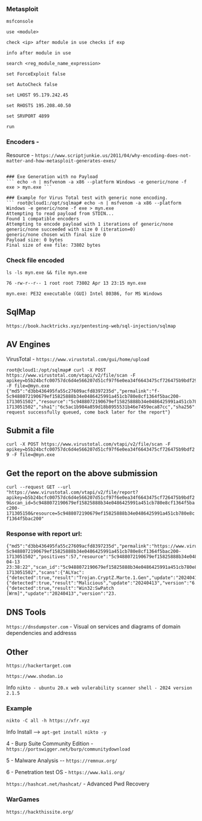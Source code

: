 ### Metasploit
``` msfconsole ```

``` use <module> ```

``` check <ip> after module in use checks if exp ```

``` info after module in use ```

``` search <reg_module_name_expression> ```

``` set ForceExploit false ```

``` set AutoCheck false ```

``` set LHOST 95.179.242.45 ```

``` set RHOSTS 195.208.40.50 ```

``` set SRVPORT 4899 ```

``` run  ```

### Encoders - 
Resource - ```https://www.scriptjunkie.us/2011/04/why-encoding-does-not-matter-and-how-metasploit-generates-exes/ ```
``` msfencode was replaced by msfvenom in 2015 so to encode use msfvenom -e and it should encode

### Exe Generation with no Payload
``` echo -n | msfvenom -a x86 --platform Windows -e generic/none -f exe > myn.exe ```

### Example for Virus Total test with generic none encoding.
``` root@cloud1:/opt/sqlmap# echo -n | msfvenom -a x86 --platform Windows -e generic/none -f exe > myn.exe
Attempting to read payload from STDIN...
Found 1 compatible encoders
Attempting to encode payload with 1 iterations of generic/none
generic/none succeeded with size 0 (iteration=0)
generic/none chosen with final size 0
Payload size: 0 bytes
Final size of exe file: 73802 bytes
```
### Check file encoded 

``` ls -ls myn.exe && file myn.exe ```

``` 76 -rw-r--r-- 1 root root 73802 Apr 13 23:15 myn.exe ```

``` myn.exe: PE32 executable (GUI) Intel 80386, for MS Windows ```

## SqlMap
``` https://book.hacktricks.xyz/pentesting-web/sql-injection/sqlmap ```

## AV Engines
VirusTotal - ``` https://www.virustotal.com/gui/home/upload ```

```
root@cloud1:/opt/sqlmap# curl -X POST https://www.virustotal.com/vtapi/v2/file/scan -F apikey=b5b24bcfc00757dc6d4e566207d51cf97f6e0ea34f6643475cf726475b9bdf29 -F file=@myn.exe
{"md5":"d3bb436495fa55c27609acfd8397235d","permalink":"f-5c9488072190679ef15825888b34e0486425991a451cb780e8cf1364f5bac200-1713051502","resource":"5c9488072190679ef15825888b34e0486425991a451cb780e8cf1364f5bac200","response_code":1,"scan_id":"5c9488072190679ef15825888b34e0486425991a451cb780e8cf1364f5bac200-1713051502","sha1":"6c5ac1b984a859d18b8955531b46e7459eca87cc","sha256":"5c9488072190679ef15825888b34e0486425991a451cb780e8cf1364f5bac200","verbose_msg":"Scan request successfully queued, come back later for the report"}
```
## Submit a file

```curl -X POST https://www.virustotal.com/vtapi/v2/file/scan -F apikey=b5b24bcfc00757dc6d4e566207d51cf97f6e0ea34f6643475cf726475b9bdf29 -F file=@myn.exe```

## Get the report on the above submission
```curl --request GET --url "https://www.virustotal.com/vtapi/v2/file/report?apikey=b5b24bcfc00757dc6d4e566207d51cf97f6e0ea34f6643475cf726475b9bdf29&scan_id=5c9488072190679ef15825888b34e0486425991a451cb780e8cf1364f5bac200-171305150&resource=5c9488072190679ef15825888b34e0486425991a451cb780e8cf1364f5bac200"```

### Response with report url:

```
{"md5":"d3bb436495fa55c27609acfd8397235d","permalink":"https://www.virustotal.com/gui/file/5c9488072190679ef15825888b34e0486425991a451cb780e8cf1364f5bac200/detection/f-5c9488072190679ef15825888b34e0486425991a451cb780e8cf1364f5bac200-1713051502","positives":57,"resource":"5c9488072190679ef15825888b34e0486425991a451cb780e8cf1364f5bac200","response_code":1,"scan_date":"2024-04-13 23:38:22","scan_id":"5c9488072190679ef15825888b34e0486425991a451cb780e8cf1364f5bac200-1713051502","scans":{"ALYac":{"detected":true,"result":"Trojan.CryptZ.Marte.1.Gen","update":"20240413","version":"2.0.0.10"},"APEX":{"detected":true,"result":"Malicious","update":"20240413","version":"6.521"},"AVG":{"detected":true,"result":"Win32:SwPatch [Wrm]","update":"20240413","version":"23.
```

## DNS Tools

```https://dnsdumpster.com``` - Visual on services and diagrams of domain dependencies and addresss

## Other

```https://hackertarget.com```

```https://www.shodan.io```

Info ```nikto - ubuntu 20.x web vulerability scanner shell - 2024 version 2.1.5```

### Example

```nikto -C all -h https://xfr.xyz```

Info Install --> ``` apt-get install nikto -y ```

4 - Burp Suite Community Edition - ``` https://portswigger.net/burp/communitydownload``` 

5 - Malware Analysis -- ``` https://remnux.org/ ```

6 - Penetration test OS - ``` https://www.kali.org/ ```

``` https://hashcat.net/hashcat/ ``` - Advanced Pwd Recovery

### WarGames

``` https://hackthissite.org/ ```

